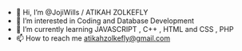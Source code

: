 - 👋 Hi, I’m @JojiWills / ATIKAH ZOLKEFLY
- 👀 I’m interested in Coding and Database Development 
- 🌱 I’m currently learning JAVASCRIPT ,  C++ , HTML and CSS , PHP
- 📫 How to reach me atikahzolkefly@gmail.com

<!---
JojiWills/JojiWills is a ✨ special ✨ repository because its `README.md` (this file) appears on your GitHub profile.
You can click the Preview link to take a look at your changes.
--->
